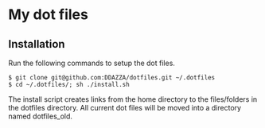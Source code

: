 My dot files
============

Installation
------------
Run the following commands to setup the dot files.

    $ git clone git@github.com:DDAZZA/dotfiles.git ~/.dotfiles
    $ cd ~/.dotfiles/; sh ./install.sh

The install script creates links from the home directory to the files/folders in the dotfiles directory.
All current dot files will be moved into a directory named dotfiles_old.
